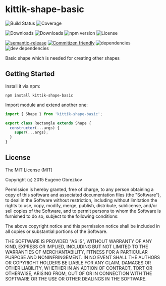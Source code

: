 # kittik-shape-basic

![Build Status](https://img.shields.io/travis/kittikjs/shape-basic.svg)
![Coverage](https://img.shields.io/coveralls/kittikjs/shape-basic.svg)

![Downloads](https://img.shields.io/npm/dm/kittik-shape-basic.svg)
![Downloads](https://img.shields.io/npm/dt/kittik-shape-basic.svg)
![npm version](https://img.shields.io/npm/v/kittik-shape-basic.svg)
![License](https://img.shields.io/npm/l/kittik-shape-basic.svg)

[![semantic-release](https://img.shields.io/badge/%20%20%F0%9F%93%A6%F0%9F%9A%80-semantic--release-e10079.svg)](https://github.com/semantic-release/semantic-release)
[![Commitizen friendly](https://img.shields.io/badge/commitizen-friendly-brightgreen.svg)](http://commitizen.github.io/cz-cli/)
![dependencies](https://img.shields.io/david/kittikjs/shape-basic.svg)
![dev dependencies](https://img.shields.io/david/dev/kittikjs/shape-basic.svg)

Basic shape which is needed for creating other shapes

## Getting Started

Install it via npm:

```shell
npm install kittik-shape-basic
```

Import module and extend another one:

```javascript
import { Shape } from 'kittik-shape-basic';

export class Rectangle extends Shape {
  constructor(...args) {
    super(...args);
  }
}
```

## License

The MIT License (MIT)

Copyright (c) 2015 Eugene Obrezkov

Permission is hereby granted, free of charge, to any person obtaining a copy
of this software and associated documentation files (the "Software"), to deal
in the Software without restriction, including without limitation the rights
to use, copy, modify, merge, publish, distribute, sublicense, and/or sell
copies of the Software, and to permit persons to whom the Software is
furnished to do so, subject to the following conditions:

The above copyright notice and this permission notice shall be included in all
copies or substantial portions of the Software.

THE SOFTWARE IS PROVIDED "AS IS", WITHOUT WARRANTY OF ANY KIND, EXPRESS OR
IMPLIED, INCLUDING BUT NOT LIMITED TO THE WARRANTIES OF MERCHANTABILITY,
FITNESS FOR A PARTICULAR PURPOSE AND NONINFRINGEMENT. IN NO EVENT SHALL THE
AUTHORS OR COPYRIGHT HOLDERS BE LIABLE FOR ANY CLAIM, DAMAGES OR OTHER
LIABILITY, WHETHER IN AN ACTION OF CONTRACT, TORT OR OTHERWISE, ARISING FROM,
OUT OF OR IN CONNECTION WITH THE SOFTWARE OR THE USE OR OTHER DEALINGS IN THE
SOFTWARE.
